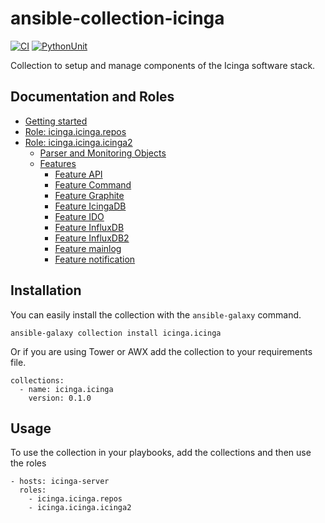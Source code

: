 # ansible-collection-icinga

[![CI](https://github.com/Icinga/ansible-collection-icinga/workflows/build/badge.svg?event=push)](https://github.com/Icinga/ansible-collection-icinga/actions/workflows/build.yml/badge.svg)
[![PythonUnit](https://github.com/Icinga/ansible-collection-icinga/workflows/Python%20Unittest/badge.svg?event=push)](https://github.com/Icinga/ansible-collection-icinga/actions/workflows/python-test.yml/badge.svg)

Collection to setup and manage components of the Icinga software stack.

## Documentation and Roles
* [Getting started](doc/getting-started.md)
* [Role: icinga.icinga.repos](doc/role-repos.md)
* [Role: icinga.icinga.icinga2](doc/role-icinga2.md)
  * [Parser and Monitoring Objects](doc/objects.md)
  * [Features](doc/features.md)
    * [Feature API](doc/features/feature-api.md)
    * [Feature Command](doc/features/feature-command.md)
    * [Feature Graphite](doc/features/feature-graphite.md)
    * [Feature IcingaDB](doc/features/feature-icingadb.md)
    * [Feature IDO](doc/features/feature-ido.md)
    * [Feature InfluxDB](doc/features/feature-influxdb.md)
    * [Feature InfluxDB2](doc/features/feature-influxdb2.md)
    * [Feature mainlog](doc/features/feature-mainlog.md)
    * [Feature notification](doc/features/feature-notification.md)




## Installation

You can easily install the collection with the `ansible-galaxy` command.

```
ansible-galaxy collection install icinga.icinga
```

Or if you are using Tower or AWX add the collection to your requirements file.

```
collections:
  - name: icinga.icinga
    version: 0.1.0
```

## Usage

To use the collection in your playbooks, add the collections and then use the roles

```
- hosts: icinga-server
  roles:
    - icinga.icinga.repos
    - icinga.icinga.icinga2
```
